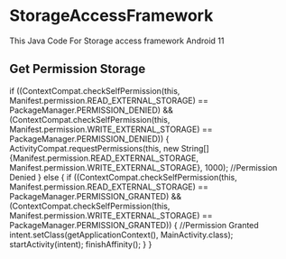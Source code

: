 # StorageAccessFramework
This Java Code For Storage access framework Android 11

## Get Permission Storage
if ((ContextCompat.checkSelfPermission(this, Manifest.permission.READ_EXTERNAL_STORAGE)  == PackageManager.PERMISSION_DENIED) && (ContextCompat.checkSelfPermission(this, Manifest.permission.WRITE_EXTERNAL_STORAGE) == PackageManager.PERMISSION_DENIED)) {
	ActivityCompat.requestPermissions(this, new String[] {Manifest.permission.READ_EXTERNAL_STORAGE, Manifest.permission.WRITE_EXTERNAL_STORAGE}, 1000);
	//Permission Denied
}
else {
	if ((ContextCompat.checkSelfPermission(this, Manifest.permission.READ_EXTERNAL_STORAGE)  == PackageManager.PERMISSION_GRANTED) && (ContextCompat.checkSelfPermission(this, Manifest.permission.WRITE_EXTERNAL_STORAGE) == PackageManager.PERMISSION_GRANTED)) {
        //Permission Granted
		intent.setClass(getApplicationContext(), MainActivity.class);
		startActivity(intent);
		finishAffinity();
	}
}
